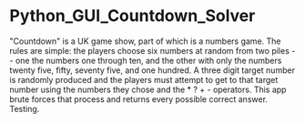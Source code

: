 # Python_GUI_Countdown_Solver
"Countdown" is a UK game show, part of which is a numbers game. The rules are simple: the players choose six numbers at random from two piles -- one the numbers one through ten, and the other with only the numbers twenty five, fifty, seventy five, and one hundred. A three digit target number is randomly produced and the players must attempt to get to that target number using the numbers they chose and the * ? + - operators. This app brute forces that process and returns every possible correct answer. Testing.
